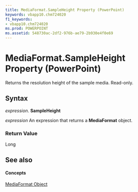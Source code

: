 ```yaml
---
title: MediaFormat.SampleHeight Property (PowerPoint)
keywords: vbapp10.chm724020
f1_keywords:
- vbapp10.chm724020
ms.prod: POWERPOINT
ms.assetid: 548730ac-2df2-976b-ae79-2b930e4f0e69
---
```



# MediaFormat.SampleHeight Property (PowerPoint)

Returns the resolution height of the sample media. Read-only.


## Syntax

 _expression_. **SampleHeight**

 _expression_ An expression that returns a **MediaFormat** object.


### Return Value

Long


## See also


#### Concepts


[MediaFormat Object](mediaformat-object-powerpoint.md)

